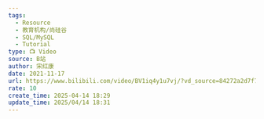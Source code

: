 ```yaml
---
tags:
  - Resource
  - 教育机构/尚硅谷
  - SQL/MySQL
  - Tutorial
type: 📺 Video
source: B站
author: 宋红康
date: 2021-11-17
url: https://www.bilibili.com/video/BV1iq4y1u7vj/?vd_source=84272a2d7f72158b38778819be5bc6ad
rate: 10
create_time: 2025-04-14 18:29
update_time: 2025/04/14 18:31
---
```

